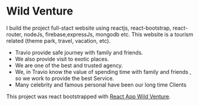 # Wild Venture

I build the project full-stact website using reactjs, react-bootstrap, react-router, nodeJs, firebase,expressJs, mongodb etc. This website is a tourism related (theme park, travel, vacation, etc).

* Travio provide safe journey with family and friends.
* We also provide visit to exotic places.
* We are one of the best and trusted agency.
* We, in Travio know the value of spending time with family and friends , so we work to provide the best Service.
* Many celebrity and famous personal have been our long time Clients


This project was react bootstrapped with [React App Wild Venture](https://wild-venture-9fd48.web.app/).



